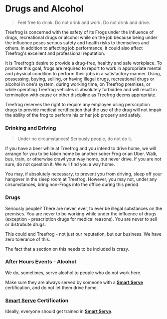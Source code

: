 # Drugs and Alcohol

> Feel free to drink. Do not drink and work. Do not drink and drive.

Treefrog is concerned with the safety of its Frogs under the influence of drugs, recreational drugs or alcohol while on the job because being under the influence poses serious safety and health risks to themselves and others. In addition to affecting job performance, it could also affect Treefrog's excellent and professional reputation. 

It is Treefrog’s desire to provide a drug-free, healthy and safe workplace. To promote this goal, frogs are required to report to work in appropriate mental and physical condition to perform their jobs in a satisfactory manner.  Using, possessing, buying, selling, or having illegal drugs, recreational drugs or alcohol in one's system, during working time, on Treefrog premises, or while operating Treefrog vehicles is absolutely forbidden and will result in termination with cause or other discipline as Treefrog deems appropriate.

Treefrog reserves the right to require any employee using perscription drugs to provide medical certification that the use of the drug will not impair the ability of the frog to perform his or her job properly and safely.  

### Drinking and Driving

> Under no circumstances! Seriously people, do not do it.

If you have a beer while at Treefrog and you intend to drive home, we will arrange for you to be taken home by another sober Frog or an Uber. Walk, bus, train, or otherwise crawl your way home, but never drive. If you are not sure, do not question it. We will find you a way home.

You may, if absolutely necessary, to prevent you from driving, sleep off your hangover in the sleep room at Treefrog. However, you may not, under any cirsumstances, bring non-Frogs into the office during this period.

### Drugs

Seriously people? There are never, ever, to ever be illegal substances on the premises. You are never to be working while under the influence of drugs (exception - prescription drugs for medical reasons). You are never to sell or distrubute drugs.

This could end Treefrog - not just our reputation, but our business. We have zero tolerance of this.

The fact that a section on this needs to be included is crazy.

### After Hours Events - Alcohol

We do, sometimes, serve alcohol to people who do not work here.

Make sure they are always served by someone with a [**Smart Serve**](http://www.smartserve.ca) certification, and do not let them drive home.

### [**Smart Serve**](http://www.smartserve.ca) Certification

Ideally, everyone should get trained in [**Smart Serve**](http://www.smartserve.ca).

